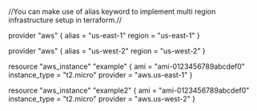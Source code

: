 //You can make use of alias keyword to implement multi region infrastructure setup in terraform.//

provider "aws" {
  alias = "us-east-1"
  region = "us-east-1"
}

provider "aws" {
  alias = "us-west-2"
  region = "us-west-2"
}

resource "aws_instance" "example" {
  ami = "ami-0123456789abcdef0"
  instance_type = "t2.micro"
  provider = "aws.us-east-1"
}

resource "aws_instance" "example2" {
  ami = "ami-0123456789abcdef0"
  instance_type = "t2.micro"
  provider = "aws.us-west-2"
}
